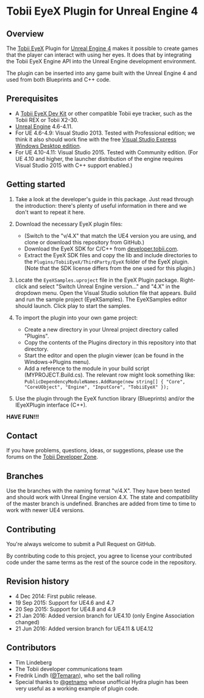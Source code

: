 Tobii EyeX Plugin for Unreal Engine 4
=====================================

Overview
--------
The [Tobii EyeX](http://www.tobii.com/eyex) Plugin for [Unreal Engine 4](https://www.unrealengine.com) 
makes it possible to create games that the player can interact with using her 
eyes. It does that by integrating the Tobii EyeX Engine API into the Unreal 
Engine development environment.

The plugin can be inserted into any game built with the Unreal Engine 4 and
used from both Blueprints and C++ code.

Prerequisites
-------------
* A [Tobii EyeX Dev Kit](http://www.tobii.com/buy-eyex/) or other compatible Tobii eye tracker, such as the Tobii REX or Tobii X2-30.
* [Unreal Engine](https://www.unrealengine.com) 4.6-4.11.
* For UE 4.6-4.9: Visual Studio 2013. Tested with Professional edition; we think it also should work fine with the free  [Visual Studio Express Windows Desktop edition](http://www.visualstudio.com/downloads/download-visual-studio-vs#d-express-windows-desktop).
* For UE 4.10-4.11: Visual Studio 2015. Tested with Community edition. (For UE 4.10  and higher, the launcher distribution of the engine requires Visual Studio 2015 with C++ support enabled.)

Getting started
---------------
1. Take a look at the developer's guide in this package. Just read through the
   introduction: there's plenty of useful information in there and we don't
   want to repeat it here.

2. Download the necessary EyeX plugin files:
   - (Switch to the "v/4.X" that match the UE4 version you are using, and clone
     or download this repository from GitHub.)
   - Download the EyeX SDK for C/C++ from [developer.tobii.com](http://developer.tobii.com/downloads). 
   - Extract the EyeX SDK files and copy the lib and include directories to the
     `Plugins/TobiiEyeX/ThirdParty/EyeX` folder of the EyeX plugin. (Note that 
	 the SDK license differs from the one used for this plugin.)

3. Locate the `EyeXSamples.uproject` file in the EyeX Plugin package. Right-
   click and select "Switch Unreal Engine version..." and "4.X" in the dropdown
   menu. Open the Visual Studio solution file that appears. Build and run the 
   sample project (EyeXSamples). The EyeXSamples editor should launch. Click 
   play to start the samples.

4. To import the plugin into your own game project:
   - Create a new directory in your Unreal project directory called "Plugins".
   - Copy the contents of the Plugins directory in this repository into that
     directory.
   - Start the editor and open the plugin viewer (can be found in the
     Windows->Plugins menu).
   - Add a reference to the module in your build script (MYPROJECT.Build.cs).
     The relevant row might look something like:
     `PublicDependencyModuleNames.AddRange(new string[] { "Core", "CoreUObject",
     "Engine", "InputCore", "TobiiEyeX" });`

5. Use the plugin through the EyeX function library (Blueprints) and/or the
   IEyeXPlugin interface (C++).

**HAVE FUN!!!**

Contact
-------
If you have problems, questions, ideas, or suggestions, please use the forums
on the [Tobii Developer Zone](http://developer.tobii.com/).

Branches
--------
Use the branches with the naming format "v/4.X". They have been tested and 
should work with Unreal Engine version 4.X.
The state and compatibility of the master branch is undefined. 
Branches are added from time to time to work with newer UE4 versions.

Contributing
------------
You're always welcome to submit a Pull Request on GitHub.

By contributing code to this project, you agree to license your contributed code
under the same terms as the rest of the source code in the repository.

Revision history
----------------
* 4 Dec 2014: First public release.
* 19 Sep 2015: Support for UE4.6 and 4.7
* 20 Sep 2015: Support for UE4.8 and 4.9
* 21 Jan 2016: Added version branch for UE4.10 (only Engine Association changed)
* 21 Jun 2016: Added version branch for UE4.11 & UE4.12

Contributors
------------
* Tim Lindeberg  
* The Tobii developer communications team  
* Fredrik Lindh ([@Temaran](https://github.com/Temaran)), who set the ball rolling  
* Special thanks to [@getnamo](https://github.com/getnamo) whose unofficial Hydra plugin has been very useful
as a working example of plugin code.
